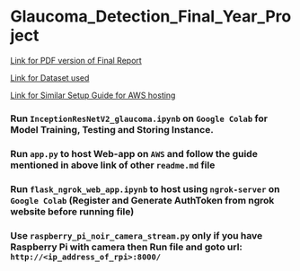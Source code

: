 # Glaucoma_Detection_Final_Year_Project

<a href="https://www.dropbox.com/s/kun9igi4a145s4z/G6_project_report.pdf?dl=0" target="_blank">Link for PDF version of Final Report</a>

<a href="https://www.kaggle.com/datasets/sshikamaru/glaucoma-detection?resource=download&select=Fundus_Train_Val_Data" target="_blank">Link for Dataset used</a>

<a href="https://github.com/SatyamOzaR/Covid-19_Detector/blob/main/README.md" target="_blank">Link for Similar Setup Guide for AWS hosting</a>

### Run ```InceptionResNetV2_glaucoma.ipynb``` on ```Google Colab``` for Model Training, Testing and Storing Instance.                                                   

### Run ```app.py``` to host Web-app on ```AWS``` and follow the guide mentioned in above link of other ```readme.md``` file

### Run ```flask_ngrok_web_app.ipynb``` to host using ```ngrok-server``` on ```Google Colab``` (Register and Generate AuthToken from ngrok website before running file)

### Use ```raspberry_pi_noir_camera_stream.py``` only if you have Raspberry Pi with camera then Run file and goto url:  ```http://<ip_address_of_rpi>:8000/```
